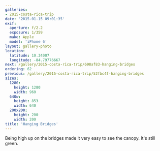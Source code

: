 ```yaml
---
galleries:
- 2015-costa-rica-trip
date: '2015-01-15 09:01:35'
exif:
  aperture: f/2.2
  exposure: 1/359
  make: Apple
  model: 'iPhone 6'
layout: gallery-photo
location:
  latitude: 10.34007
  longitude: -84.79776667
next: /gallery/2015-costa-rica-trip/698af83-hanging-bridges
ordering: 62
previous: /gallery/2015-costa-rica-trip/52fbc4f-hanging-bridges
sizes:
  1280:
    height: 1280
    width: 960
  640w:
    height: 853
    width: 640
  200x200:
    height: 200
    width: 200
title: 'Hanging Bridges'
---
```


Being high up on the bridges made it very easy to see the canopy. It's still green.
